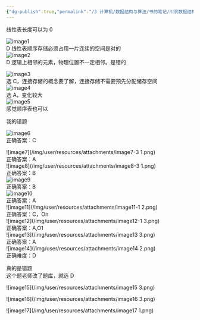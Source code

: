 ```yaml
---
{"dg-publish":true,"permalink":"/3 计算机/数据结构与算法/书的笔记/川农数据结构/第二章复习题 20200105/","title":"第二章复习题 20200105"}
---
```



线性表长度可以为 0

![image1](/img/user/resources/attachments/image1-47.png)  
D 线性表顺序存储必须占用一片连续的空间是对的  
![image2](/img/user/resources/attachments/image2-23.png)  
D 逻辑上相邻的元素，物理位置不一定相邻。是错的

![image3](/img/user/resources/attachments/image3-13.png)  
选 C，连接存储的概念要了解，连接存储不需要预先分配储存空间  
![image4](/img/user/resources/attachments/image4-10.png)  
选 A，变化较大  
![image5](/img/user/resources/attachments/image5-7.png)  
感觉顺序表也可以

我的错题

![image6](/img/user/resources/attachments/image6-6.png)  
正确答案：C

![image7](/img/user/resources/attachments/image7-3 1.png)  
正确答案：A  
![image8](/img/user/resources/attachments/image8-3 1.png)  
正确答案：B  
![image9](/img/user/resources/attachments/image9-3.png)  
正确答案：B  
![image10](/img/user/resources/attachments/image10-3.png)  
正确答案：A  
![image11](/img/user/resources/attachments/image11-1 2.png)  
正确答案：C，On  
![image12](/img/user/resources/attachments/image12-1 3.png)  
正确答案：A,O1  
![image13](/img/user/resources/attachments/image13 3.png)  
正确答案：A  
![image14](/img/user/resources/attachments/image14 2.png)  
正确难度：D

真的是错题  
这个题老师改了题库，就选 D

![image15](/img/user/resources/attachments/image15 3.png)

![image16](/img/user/resources/attachments/image16 3.png)

![image17](/img/user/resources/attachments/image17 1.png)